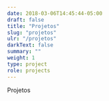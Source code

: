 ```yaml
---
date: 2018-03-06T14:45:44-05:00
draft: false
title: "Projetos"
slug: "projetos"
ulr: "/projetos"
darkText: false
summary: ""
weight: 1
type: project
role: projects
---
```


Projetos
